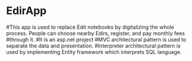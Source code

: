 # EdirApp
#This app is used to replace Edit notebooks by digitalizing the whole process. People can choose nearby Edirs, register, and pay monthly fees 
#through it.
#It is an asp.net project
#MVC architectural pattern is used to separate the data and presentation.
#Interpreter architectural pattern is used by implementing Entity framework which interprets SQL language.
